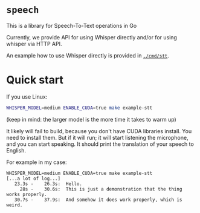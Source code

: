 # `speech`

This is a library for Speech-To-Text operations in Go

Currently, we provide API for using Whisper directly and/or for using whisper via HTTP API.

An example how to use Whisper directly is provided in [`./cmd/stt`](./cmd/stt/main.go).

# Quick start

If you use Linux:
```sh
WHISPER_MODEL=medium ENABLE_CUDA=true make example-stt
```
(keep in mind: the larger model is the more time it takes to warm up)

It likely will fail to build, because you don't have CUDA libraries install. You need to install them. But if it will run; it will start listening the microphone, and you can start speaking. It should print the translation of your speech to English.

For example in my case:
```
WHISPER_MODEL=medium ENABLE_CUDA=true make example-stt
[...a lot of log...]
   23.3s -    26.3s:  Hello.
     28s -    30.6s:  This is just a demonstration that the thing works properly.
   30.7s -    37.9s:  And somehow it does work properly, which is weird.
```
